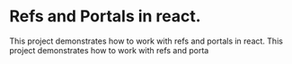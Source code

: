 # Refs and Portals in react.

This project demonstrates how to work with refs and portals in react.
This project demonstrates how to work with refs and porta
